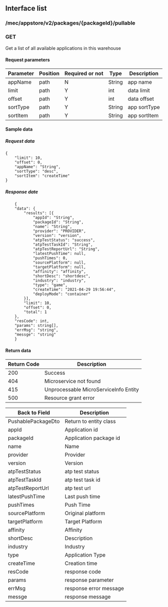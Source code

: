 ## Interface list

### /mec/appstore/v2/packages/{packageId}/pullable
### GET
Get a list of all available applications in this warehouse
#### Request parameters
|Parameter |Position | Required or not | Type |Description|
|-----|-----|----|------|-----|
|appName | path |N| String | app name |
|limit | path |Y| int | data limit |
|offset | path |Y| int | data offset |
|sortType | path |Y| String | app sortType |
|sortItem | path |Y| String | app sortItem|

#### Sample data

##### Request data
    {
    	"limit": 10,
    	"offset": 0,
    	"appName": "String",
    	"sortType": "desc",
    	"sortItem": "createTime"
    }

##### Response date
        {
        "data": {
        	"results": [{
        		"appId": "String",
        		"packageId": "String",
        		"name": "String",
        		"provider": "PROVIDER",
        		"version": "version",
        		"atpTestStatus": "success",
        		"atpTestTaskId": "String",
        		"atpTestReportUrl": "String",
        		"latestPushTime": null,
        		"pushTimes": 0,
        		"sourcePlatform": null,
        		"targetPlatform": null,
        		"affinity": "affinity",
        		"shortDesc": "shortdesc",
        		"industry": "industry",
        		"type": "game",
        		"createTime": "2021-04-29 19:56:44",
        		"deployMode": "container"
        	}],
        	"limit": 10,
        	"offset": 0,
        	"total": 1
        },
    	"resCode": int,
    	"params": string[],
    	"errMsg": "string",
    	"messge": "string"
        }

#### Return data
|Return Code |Description|
|-----|-----|
|200 | Success |
|404 | Microservice not found |
|415 | Unprocessable MicroServiceInfo Entity |
|500 | Resource grant error |

|Back to Field |Description|
|-----|-----|
|PushablePackageDto | Return to entity class |
|appId | Application id |
|packageId | Application package id |
|name | Name |
|provider | Provider |
|version | Version |
|atpTestStatus | atp test status |
|atpTestTaskId | atp test task id |
|atpTestReportUrl | atp test url |
|latestPushTime | Last push time |
|pushTimes | Push Time |
|sourcePlatform | Original platform |
|targetPlatform | Target Platform |
|affinity | Affinity |
|shortDesc | Description |
|industry | Industry |
|type | Application Type |
|createTime | Creation time |
|resCode | response code |
|params | response parameter |
|errMsg | response error message |
|messge | response message |